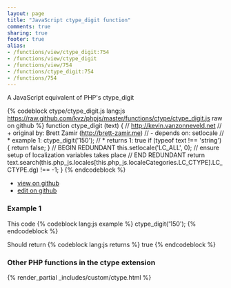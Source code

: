 ```yaml
---
layout: page
title: "JavaScript ctype_digit function"
comments: true
sharing: true
footer: true
alias:
- /functions/view/ctype_digit:754
- /functions/view/ctype_digit
- /functions/view/754
- /functions/ctype_digit:754
- /functions/754
---
```

<!-- Generated by Rakefile:build -->
A JavaScript equivalent of PHP's ctype_digit

{% codeblock ctype/ctype_digit.js lang:js https://raw.github.com/kvz/phpjs/master/functions/ctype/ctype_digit.js raw on github %}
function ctype_digit (text) {
  // http://kevin.vanzonneveld.net
  // +   original by: Brett Zamir (http://brett-zamir.me)
  // -    depends on: setlocale
  // *     example 1: ctype_digit('150');
  // *     returns 1: true
  if (typeof text !== 'string') {
    return false;
  }
  // BEGIN REDUNDANT
  this.setlocale('LC_ALL', 0); // ensure setup of localization variables takes place
  // END REDUNDANT
  return text.search(this.php_js.locales[this.php_js.localeCategories.LC_CTYPE].LC_CTYPE.dg) !== -1;
}
{% endcodeblock %}

 - [view on github](https://github.com/kvz/phpjs/blob/master/functions/ctype/ctype_digit.js)
 - [edit on github](https://github.com/kvz/phpjs/edit/master/functions/ctype/ctype_digit.js)

### Example 1
This code
{% codeblock lang:js example %}
ctype_digit('150');
{% endcodeblock %}

Should return
{% codeblock lang:js returns %}
true
{% endcodeblock %}


### Other PHP functions in the ctype extension
{% render_partial _includes/custom/ctype.html %}
